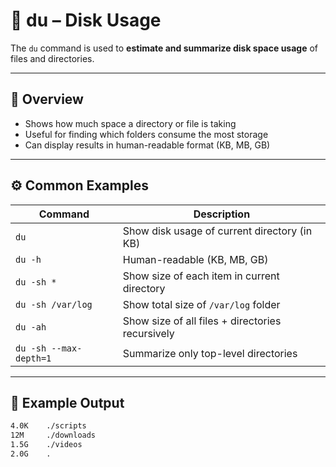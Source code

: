 # 📂 du – Disk Usage  

The `du` command is used to **estimate and summarize disk space usage** of files and directories.  

---

## 📌 Overview  

- Shows how much space a directory or file is taking  
- Useful for finding which folders consume the most storage  
- Can display results in human-readable format (KB, MB, GB)  

---

## ⚙️ Common Examples  

| Command            | Description                                        |
|--------------------|----------------------------------------------------|
| `du`               | Show disk usage of current directory (in KB)       |
| `du -h`            | Human-readable (KB, MB, GB)                        |
| `du -sh *`         | Show size of each item in current directory        |
| `du -sh /var/log`  | Show total size of `/var/log` folder               |
| `du -ah`           | Show size of all files + directories recursively   |
| `du -sh --max-depth=1` | Summarize only top-level directories          |

---

## 🧾 Example Output  

```bash
4.0K    ./scripts
12M     ./downloads
1.5G    ./videos
2.0G    .
